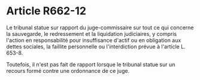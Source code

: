 # Article R662-12

Le tribunal statue sur rapport du juge-commissaire sur tout ce qui concerne la sauvegarde, le redressement et la liquidation judiciaires, y compris l'action en responsabilité pour insuffisance d'actif ou en obligation aux dettes sociales, la faillite personnelle ou l'interdiction prévue à l'article L. 653-8.

Toutefois, il n'est pas fait de rapport lorsque le tribunal statue sur un recours formé contre une ordonnance de ce juge.
